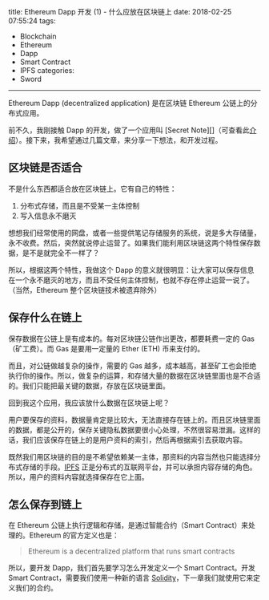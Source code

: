 title: Ethereum Dapp 开发 (1) - 什么应放在区块链上
date: 2018-02-25 07:55:24
tags:
  - Blockchain
  - Ethereum
  - Dapp
  - Smart Contract
  - IPFS
categories:
  - Sword
---

Ethereum Dapp (decentralized application) 是在区块链 Ethereum 公链上的分布式应用。  

[Secrete Note]: http://www.secret-note.one  

[介绍]: http://www.thinkingincrowd.me/2018/01/23/how-to-store-your-secret-in-ethereum-blockchain/  

前不久，我刚接触 Dapp 的开发，做了一个应用叫 [Secret Note][]（可查看此[介绍][]）。接下来，我希望通过几篇文章，来分享一下想法，和开发过程。  


## 区块链是否适合

不是什么东西都适合放在区块链上。它有自己的特性：  

1. 分布式存储，而且是不受某一主体控制  
2. 写入信息永不磨灭  

想想我们经常使用的网盘，或者一些提供笔记存储服务的系统，说是多大存储量，永不收费。然后，突然就说停止运营了。如果我们能利用区块链这两个特性保存数据，是不是就完全不一样了？  

所以，根据这两个特性，我做这个 Dapp 的意义就很明显：让大家可以保存信息在一个永不磨灭的地方，而且不受任何主体控制，也就不存在停止运营一说了。（当然，Ethereum 整个区块链技术被遗弃除外）


## 保存什么在链上

保存数据在公链上是有成本的。每对区块链公链作出更改，都要耗费一定的 Gas（矿工费）。而 Gas 是要用一定量的 Ether (ETH) 币来支付的。  

而且，对公链做越复杂的操作，需要的 Gas 越多，成本越高，甚至矿工也会拒绝执行你的操作。所以，做复杂的运算，和存储大量的数据在区块链里面也是不合适的。我们只能把最关键的数据，存放在区块链里面。  

回到我这个应用，我应该放什么数据在区块链上呢？  

用户要保存的资料，数据量肯定是比较大，无法直接存在链上的。而且区块链里面的数据，都是公开的，保存关键隐私数据要很小心处理，不然很容易泄漏。这样的话，我们应该保存在链上的是用户资料的索引，然后再根据索引去获取内容。  

[IPFS]: https://ipfs.io/

既然我们用区块链的目的是不希望依赖某一主体，那资料的内容当然也只能选择分布式存储的手段。[IPFS][] 正是分布式的互联网平台，并可以承担内容存储的角色。所以，用户的资料内容就选择保存在它上面。  


## 怎么保存到链上

在 Ethereum 公链上执行逻辑和存储，是通过智能合约（Smart Contract）来处理的。Ethereum 的官方定义也是：  

>Ethereum is a decentralized platform that runs smart contracts

[Solidity]: https://solidity.readthedocs.io/en/develop/  

所以，要开发 Dapp，我们首先要学习怎么开发定义一个 Smart Contract。开发 Smart Contract，需要我们使用一种新的语言 [Solidity][]，下一章我们就使用它来定义我们的合约。  

